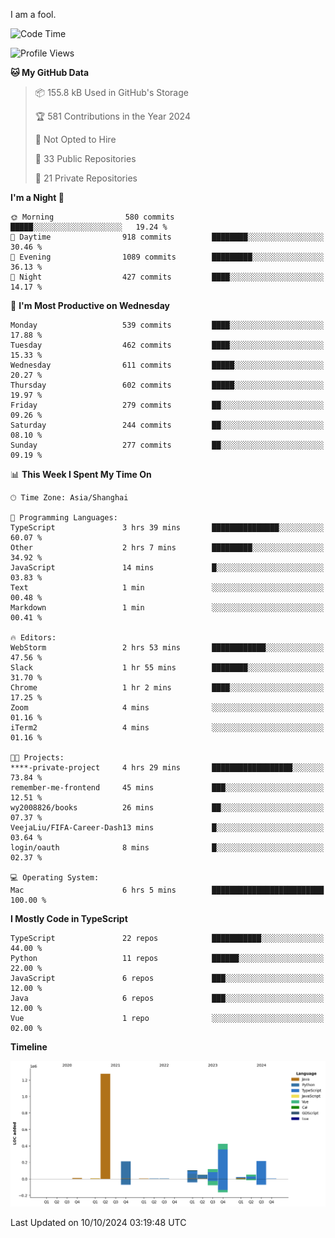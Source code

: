 I am a fool.

<!--START_SECTION:waka-->
![Code Time](http://img.shields.io/badge/Code%20Time-1%2C896%20hrs%2054%20mins-blue)

![Profile Views](http://img.shields.io/badge/Profile%20Views-0-blue)

**🐱 My GitHub Data** 

> 📦 155.8 kB Used in GitHub's Storage 
 > 
> 🏆 581 Contributions in the Year 2024
 > 
> 🚫 Not Opted to Hire
 > 
> 📜 33 Public Repositories 
 > 
> 🔑 21 Private Repositories 
 > 
**I'm a Night 🦉** 

```text
🌞 Morning                580 commits         █████░░░░░░░░░░░░░░░░░░░░   19.24 % 
🌆 Daytime                918 commits         ████████░░░░░░░░░░░░░░░░░   30.46 % 
🌃 Evening                1089 commits        █████████░░░░░░░░░░░░░░░░   36.13 % 
🌙 Night                  427 commits         ████░░░░░░░░░░░░░░░░░░░░░   14.17 % 
```
📅 **I'm Most Productive on Wednesday** 

```text
Monday                   539 commits         ████░░░░░░░░░░░░░░░░░░░░░   17.88 % 
Tuesday                  462 commits         ████░░░░░░░░░░░░░░░░░░░░░   15.33 % 
Wednesday                611 commits         █████░░░░░░░░░░░░░░░░░░░░   20.27 % 
Thursday                 602 commits         █████░░░░░░░░░░░░░░░░░░░░   19.97 % 
Friday                   279 commits         ██░░░░░░░░░░░░░░░░░░░░░░░   09.26 % 
Saturday                 244 commits         ██░░░░░░░░░░░░░░░░░░░░░░░   08.10 % 
Sunday                   277 commits         ██░░░░░░░░░░░░░░░░░░░░░░░   09.19 % 
```


📊 **This Week I Spent My Time On** 

```text
🕑︎ Time Zone: Asia/Shanghai

💬 Programming Languages: 
TypeScript               3 hrs 39 mins       ███████████████░░░░░░░░░░   60.07 % 
Other                    2 hrs 7 mins        █████████░░░░░░░░░░░░░░░░   34.92 % 
JavaScript               14 mins             █░░░░░░░░░░░░░░░░░░░░░░░░   03.83 % 
Text                     1 min               ░░░░░░░░░░░░░░░░░░░░░░░░░   00.48 % 
Markdown                 1 min               ░░░░░░░░░░░░░░░░░░░░░░░░░   00.41 % 

🔥 Editors: 
WebStorm                 2 hrs 53 mins       ████████████░░░░░░░░░░░░░   47.56 % 
Slack                    1 hr 55 mins        ████████░░░░░░░░░░░░░░░░░   31.70 % 
Chrome                   1 hr 2 mins         ████░░░░░░░░░░░░░░░░░░░░░   17.25 % 
Zoom                     4 mins              ░░░░░░░░░░░░░░░░░░░░░░░░░   01.16 % 
iTerm2                   4 mins              ░░░░░░░░░░░░░░░░░░░░░░░░░   01.16 % 

🐱‍💻 Projects: 
****-private-project     4 hrs 29 mins       ██████████████████░░░░░░░   73.84 % 
remember-me-frontend     45 mins             ███░░░░░░░░░░░░░░░░░░░░░░   12.51 % 
wy2008826/books          26 mins             ██░░░░░░░░░░░░░░░░░░░░░░░   07.37 % 
VeejaLiu/FIFA-Career-Dash13 mins             █░░░░░░░░░░░░░░░░░░░░░░░░   03.64 % 
login/oauth              8 mins              █░░░░░░░░░░░░░░░░░░░░░░░░   02.37 % 

💻 Operating System: 
Mac                      6 hrs 5 mins        █████████████████████████   100.00 % 
```

**I Mostly Code in TypeScript** 

```text
TypeScript               22 repos            ███████████░░░░░░░░░░░░░░   44.00 % 
Python                   11 repos            ██████░░░░░░░░░░░░░░░░░░░   22.00 % 
JavaScript               6 repos             ███░░░░░░░░░░░░░░░░░░░░░░   12.00 % 
Java                     6 repos             ███░░░░░░░░░░░░░░░░░░░░░░   12.00 % 
Vue                      1 repo              ░░░░░░░░░░░░░░░░░░░░░░░░░   02.00 % 
```



**Timeline**

![Lines of Code chart](https://raw.githubusercontent.com/VeejaLiu/VeejaLiu/master/assets/bar_graph.png)


 Last Updated on 10/10/2024 03:19:48 UTC
<!--END_SECTION:waka-->
